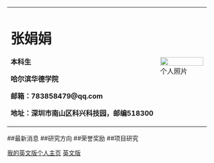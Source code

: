 <table border="0">
  <tr>
    <td width="75%">
      <h1>张娟娟</h1>
      <p><b>本科生</b></p>
      <p><b>哈尔滨华德学院</b></p>
      <p><b>邮箱：783858479@qq.com</b></p>
      <p><b>地址：深圳市南山区科兴科技园，邮编518300</b></p>
    </td>
    <td width="50%">
      <img src="/sandyz.jpg" width="100%">      个人照片
    </td>
  </tr>
</table>

##最新消息
##研究方向
##荣誉奖励
##项目研究


[我的英文版个人主页](https://github.com/sandyzcc/sandyzcc.github.io/edit/main/index-en.md)
[英文版](index-en.md)
